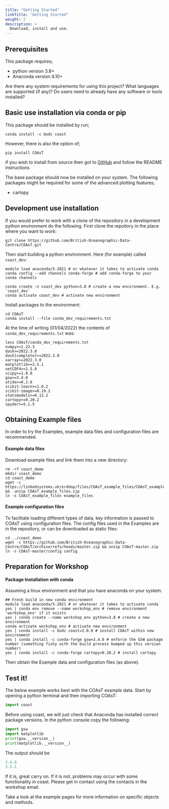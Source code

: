 ```yaml
---
title: "Getting Started"
linkTitle: "Getting Started"
weight: 2
description: >
  Download, install and use.
---
```


## Prerequisites

This package requires;
- python version 3.8+
- Anaconda version 4.10+

Are there any system requirements for using this project? What languages are supported (if any)? Do users need to already have any software or tools installed?

## Basic use installation via conda or pip

This package should be installed by run;
```shell
conda install -c bodc coast
```
However, there is also the option of;
```shell
pip install COAsT
```

if you wish to install from source then got to [GitHub](https://github.com/british-oceanographic-data-centre/COAsT) and follow the README instructions

The base package should now be installed on your system. The following packages might be required for some of the advanced plotting features;

- cartopy

## Development use installation

If you would prefer to work with a clone of the repository in a development
python environment do the following. First clone the repoitory in the place
where you want to work:
```
git clone https://github.com/British-Oceanographic-Data-Centre/COAsT.git
```
Then start building a python environment. Here (for example) called ``coast_dev``:

```
module load anaconda/5-2021 # or whatever it takes to activate conda
conda config --add channels conda-forge # add conda-forge to your conda channels

conda create -n coast_dev python=3.8 # create a new environment. E.g. `coast_dev`
conda activate coast_dev # activate new environment
```
Install packages to the environment:
```
cd COAsT
conda install --file conda_dev_requirements.txt
```
At the time of writing (01/04/2022) the contents of `conda_dev_requirements.txt` was:
```
less COAsT/conda_dev_requirements.txt
numpy>=1.22.3
dask>=2022.3.0
dask[complete]>=2022.3.0
xarray>=2022.3.0
matplotlib>=3.5.1
netCDF4>=1.5.8
scipy>=1.8.0
gsw>=3.4.0
utide>=0.2.6
scikit-learn>=1.0.2
scikit-image>=0.19.2
statsmodels>=0.13.2
cartopy>=0.20.2
spyder>=5.1.5
```

## Obtaining Example files

In order to try the Examples, example data files and configuration files are recommended.

#### Example data files

Download example files and link them into a new directory:

```shell
rm -rf coast_demo
mkdir coast_demo
cd coast_demo
wget -c https://linkedsystems.uk/erddap/files/COAsT_example_files/COAsT_example_files.zip &&  unzip COAsT_example_files.zip
ln -s COAsT_example_files example_files
```

#### Example configuration files

To facilitate loading different types of data, key information is passed to COAsT using configuration files. The config files used in the Examples are in the repository, or can be downloaded as static files:

```shell
cd ../coast_demo
wget -c https://github.com/British-Oceanographic-Data-Centre/COAsT/archive/refs/heads/master.zip && unzip COAsT-master.zip
ln -s COAsT-master/config config
```

## Preparation for Workshop

#### Package Installation with conda

Assuming a linux environment and that you have anaconda on your system:

```shell
## Fresh build in new conda environment
module load anaconda/5-2021 # or whatever it takes to activate conda
yes | conda env remove --name workshop_env # remove environment 'workshop_env' if it exists
yes | conda create --name workshop_env python=3.8 # create a new environment
conda activate workshop_env # activate new environment
yes | conda install -c bodc coast=2.0.0 # install COAsT within new environment
yes | conda install -c conda-forge gsw=3.4.0 # enforce the GSW package number (something fishy with the build process bumped up this version number)
yes | conda install -c conda-forge cartopy=0.20.2 # install cartopy
```
Then obtain the Example data and configuration files (as above).


## Test it!
The below example works best with the COAsT example data. Start by opening a
python terminal and then importing COAsT:
```python
import coast
```
Before using coast, we will just check that Anaconda has installed correct package versions. In the python console copy the following:
```python
import gsw
import matplotlib
print(gsw.__version__)
print(matplotlib.__version__)
```
The output should be
```python
3.4.0
3.5.1
```
If it is, great carry on. If it is not, problems may occur with some functionality in coast. Please get in contact using the contacts in the workshop email.

Take a look at the example pages for more information on
specific objects and methods.
